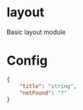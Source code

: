 layout
==========

Basic layout module

# Config
```json
{
    "title": "string",
    "notFound": "?"
}
```
